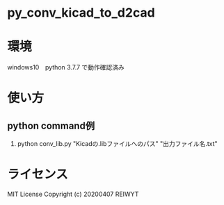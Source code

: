 # py_conv_kicad_to_d2cad

# 環境
windows10　python 3.7.7 で動作確認済み

# 使い方
## python command例
1. python conv_lib.py "Kicadの.libファイルへのパス" "出力ファイル名.txt" 

# ライセンス
MIT License
Copyright (c) 20200407 REIWYT
